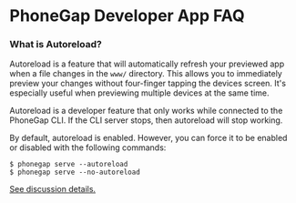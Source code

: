 # PhoneGap Developer App FAQ

### What is Autoreload?

Autoreload is a feature that will automatically refresh your previewed app
when a file changes in the `www/` directory. This allows you to immediately
preview your changes without four-finger tapping the devices screen. It's
especially useful when previewing multiple devices at the same time.

Autoreload is a developer feature that only works while connected to the
PhoneGap CLI. If the CLI server stops, then autoreload will stop working.

By default, autoreload is enabled. However, you can force it to be enabled
or disabled with the following commands:

```
$ phonegap serve --autoreload
$ phonegap serve --no-autoreload
```

[See discussion details.](https://github.com/phonegap/phonegap-app-developer/issues/246#issuecomment-66759619)

